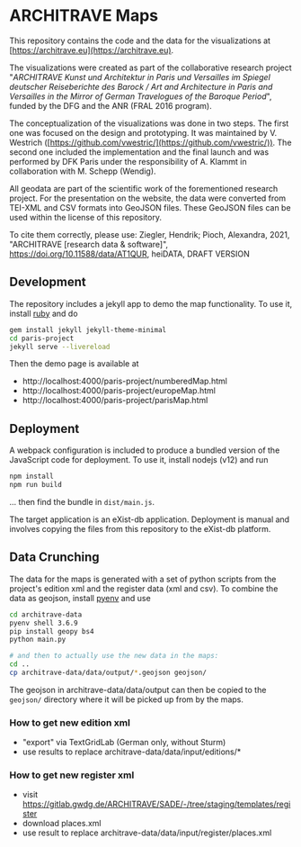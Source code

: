 # ARCHITRAVE Maps

This repository contains the code and the data for the visualizations at
[https://architrave.eu](https://architrave.eu).

The visualizations were created as part of the collaborative research project "*ARCHITRAVE Kunst und Architektur in Paris und Versailles im Spiegel deutscher Reiseberichte des Barock / Art and Architecture in Paris and Versailles in the Mirror of German Travelogues of the Baroque Period*", funded by the DFG and the ANR (FRAL 2016 program). 

The conceptualization of the visualizations was done in two steps. The first one was focused on the design and prototyping. It was maintained by V. Westrich ([https://github.com/vwestric/](https://github.com/vwestric/)). The second one included the implementation and the final launch and was performed by DFK Paris under the responsibility of A. Klammt in collaboration with M. Schepp (Wendig).

All geodata are part of the scientific work of the forementioned research project. For the presentation on the website, the data were converted from TEI-XML and CSV formats into GeoJSON files. These GeoJSON files can be used within the license of this repository. 

To cite them correctly, please use: Ziegler, Hendrik; Pioch, Alexandra, 2021, "ARCHITRAVE [research data & software]", https://doi.org/10.11588/data/AT1QUR, heiDATA, DRAFT VERSION 

      

## Development

The repository includes a jekyll app to demo the map functionality. To use it,
install [ruby](https://www.ruby-lang.org) and do

```bash
gem install jekyll jekyll-theme-minimal
cd paris-project
jekyll serve --livereload
```

Then the demo page is available at

* http://localhost:4000/paris-project/numberedMap.html
* http://localhost:4000/paris-project/europeMap.html
* http://localhost:4000/paris-project/parisMap.html

## Deployment

A webpack configuration is included to produce a bundled version of the
JavaScript code for deployment. To use it, install nodejs (v12) and run

```bash
npm install
npm run build
```

... then find the bundle in `dist/main.js`.

The target application is an eXist-db application. Deployment is manual and
involves copying the files from this repository to the eXist-db platform.

## Data Crunching

The data for the maps is generated with a set of python scripts from the
project's edition xml and the register data (xml and csv). To combine the data
as geojson, install [pyenv](https://github.com/pyenv/pyenv) and use

```bash
cd architrave-data
pyenv shell 3.6.9
pip install geopy bs4
python main.py

# and then to actually use the new data in the maps:
cd ..
cp architrave-data/data/output/*.geojson geojson/
```

The geojson in architrave-data/data/output can then be copied to the `geojson/`
directory where it will be picked up from by the maps.

### How to get new edition xml

* "export" via TextGridLab (German only, without Sturm)
* use results to replace architrave-data/data/input/editions/*

<!--### How to get new register csv

* visit the team's register google sheet
* download as .ods
* open the ods and "save a copy" as .csv (field delimiter: |, string delimiter: ")
* use result to replace architrave-data/data/input/PlacesRegister_current.csv -->

<!-- Ich kann mir gerade nicht vorstellen, dass es die Google Spreadsheets öffentlich zugänglich geben wird. Idealerweise müssten sie eigentlich mit in das Textgridrepo.-->

### How to get new register xml

* visit https://gitlab.gwdg.de/ARCHITRAVE/SADE/-/tree/staging/templates/register
* download places.xml
* use result to replace architrave-data/data/input/register/places.xml
